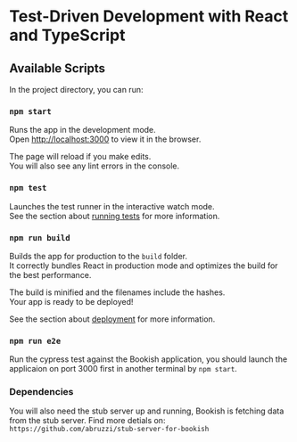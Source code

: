 # Test-Driven Development with React and TypeScript

## Available Scripts

In the project directory, you can run:

### `npm start`

Runs the app in the development mode.\
Open [http://localhost:3000](http://localhost:3000) to view it in the browser.

The page will reload if you make edits.\
You will also see any lint errors in the console.

### `npm test`

Launches the test runner in the interactive watch mode.\
See the section about [running tests](https://facebook.github.io/create-react-app/docs/running-tests) for more information.

### `npm run build`

Builds the app for production to the `build` folder.\
It correctly bundles React in production mode and optimizes the build for the best performance.

The build is minified and the filenames include the hashes.\
Your app is ready to be deployed!

See the section about [deployment](https://facebook.github.io/create-react-app/docs/deployment) for more information.

### `npm run e2e`

Run the cypress test against the Bookish application, you should launch the applicaion on port 3000 first in another terminal by `npm start`.

### Dependencies

You will also need the stub server up and running, Bookish is fetching data from the stub server. Find more detials on: `https://github.com/abruzzi/stub-server-for-bookish`